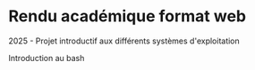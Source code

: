 # Rendu académique format web
2025 - Projet introductif aux différents systèmes d'exploitation

Introduction au bash
